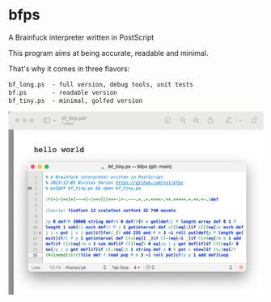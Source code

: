 # bfps
A Brainfuck interpreter written in PostScript

This program aims at being accurate, readable and minimal.

That's why it comes in three flavors:

    bf_long.ps  - full version, debug tools, unit tests
    bf.ps       - readable version
    bf_tiny.ps  - minimal, golfed version

![Brainfuck PostScript](brainfuck_postscript.png "Brainfuck PostScript")